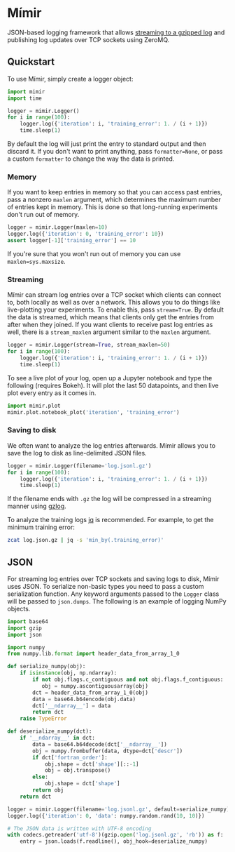 # Mímir

JSON-based logging framework that allows [streaming to a gzipped
log](https://github.com/madler/zlib/blob/master/examples/gzlog.c) and publishing
log updates over TCP sockets using ZeroMQ.

## Quickstart

To use Mímir, simply create a logger object:

```python
import mimir
import time

logger = mimir.Logger()
for i in range(100):
    logger.log({'iteration': i, 'training_error': 1. / (i + 1)})
    time.sleep(1)
```

By default the log will just print the entry to standard output and then discard
it.  If you don't want to print anything, pass `formatter=None`, or pass a
custom `formatter` to change the way the data is printed.

### Memory

If you want to keep entries in memory so that you can access past entries, pass
a nonzero `maxlen` argument, which determines the maximum number of entries kept
in memory. This is done so that long-running experiments don't run out of
memory.

```python
logger = mimir.Logger(maxlen=10)
logger.log({'iteration': 0, 'training_error': 10})
assert logger[-1]['training_error'] == 10
```

If you're sure that you won't run out of memory you can use
`maxlen=sys.maxsize`.

### Streaming

Mímir can stream log entries over a TCP socket which clients can connect to,
both locally as well as over a network. This allows you to do things like
live-plotting your experiments. To enable this, pass `stream=True`. By default
the data is streamed, which means that clients only get the entries from after
when they joined. If you want clients to receive past log entries as well, there
is a `stream_maxlen` argument similar to the `maxlen` argument.

```python
logger = mimir.Logger(stream=True, stream_maxlen=50)
for i in range(100):
    logger.log({'iteration': i, 'training_error': 1. / (i + 1)})
    time.sleep(1)
```

To see a live plot of your log, open up a Jupyter notebook and type the
following (requires Bokeh). It will plot the last 50 datapoints, and then live
plot every entry as it comes in.

```python
import mimir.plot
mimir.plot.notebook_plot('iteration', 'training_error')
```

### Saving to disk

We often want to analyze the log entries afterwards. Mímir allows you to save
the log to disk as line-delimited JSON files.

```python
logger = mimir.Logger(filename='log.jsonl.gz')
for i in range(100):
    logger.log({'iteration': i, 'training_error': 1. / (i + 1)})
    time.sleep(1)
```

If the filename ends with `.gz` the log will be compressed in a streaming manner
using [gzlog](https://github.com/madler/zlib/blob/master/examples/gzlog.c).

To analyze the training logs [jq](https://stedolan.github.io/jq/) is
recommended. For example, to get the minimum training error:

```bash
zcat log.json.gz | jq -s 'min_by(.training_error)'
```

## JSON

For streaming log entries over TCP sockets and saving logs to disk, Mímir uses
JSON. To serialize non-basic types you need to pass a custom serialization
function. Any keyword arguments passed to the `Logger` class will be passed to
``json.dumps``. The following is an example of logging NumPy objects.

```python
import base64
import gzip
import json

import numpy
from numpy.lib.format import header_data_from_array_1_0

def serialize_numpy(obj):
    if isinstance(obj, np.ndarray):
        if not obj.flags.c_contiguous and not obj.flags.f_contiguous:
           obj = numpy.ascontiguousarray(obj)
        dct = header_data_from_array_1_0(obj)
        data = base64.b64encode(obj.data)
        dct['__ndarray__'] = data
        return dct
    raise TypeError

def deserialize_numpy(dct):
    if '__ndarray__' in dct:
        data = base64.b64decode(dct['__ndarray__'])
        obj = numpy.frombuffer(data, dtype=dct['descr'])
        if dct['fortran_order']:
            obj.shape = dct['shape'][::-1]
            obj = obj.transpose()
        else:
            obj.shape = dct['shape']
        return obj
    return dct

logger = mimir.Logger(filename='log.jsonl.gz', default=serialize_numpy)
logger.log({'iteration': 0, 'data': numpy.random.rand(10, 10)})

# The JSON data is written with UTF-8 encoding
with codecs.getreader('utf-8')(gzip.open('log.jsonl.gz', 'rb')) as f:
    entry = json.loads(f.readline(), obj_hook=deserialize_numpy)
```
